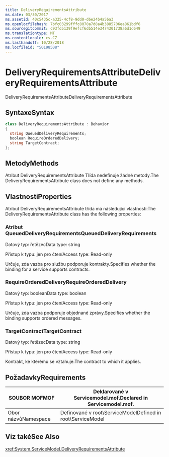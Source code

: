 ```yaml
---
title: DeliveryRequirementsAttribute
ms.date: 03/30/2017
ms.assetid: 40c5435c-a325-4cf8-9dd0-d6e24b4a56a3
ms.openlocfilehash: 7bfc03299fffc8070a7d8a4b3885706ea861bdf6
ms.sourcegitcommit: c93fd5139f9efcf6db514e3474301738a6d1d649
ms.translationtype: MT
ms.contentlocale: cs-CZ
ms.lasthandoff: 10/28/2018
ms.locfileid: "50198508"
---
```

# <a name="deliveryrequirementsattribute"></a><span data-ttu-id="de713-102">DeliveryRequirementsAttribute</span><span class="sxs-lookup"><span data-stu-id="de713-102">DeliveryRequirementsAttribute</span></span>
<span data-ttu-id="de713-103">DeliveryRequirementsAttribute</span><span class="sxs-lookup"><span data-stu-id="de713-103">DeliveryRequirementsAttribute</span></span>  
  
## <a name="syntax"></a><span data-ttu-id="de713-104">Syntaxe</span><span class="sxs-lookup"><span data-stu-id="de713-104">Syntax</span></span>  
  
```csharp
class DeliveryRequirementsAttribute : Behavior  
{  
  string QueuedDeliveryRequirements;  
  boolean RequireOrderedDelivery;  
  string TargetContract;  
};  
```  
  
## <a name="methods"></a><span data-ttu-id="de713-105">Metody</span><span class="sxs-lookup"><span data-stu-id="de713-105">Methods</span></span>  
 <span data-ttu-id="de713-106">Atribut DeliveryRequirementsAttribute Třída nedefinuje žádné metody.</span><span class="sxs-lookup"><span data-stu-id="de713-106">The DeliveryRequirementsAttribute class does not define any methods.</span></span>  
  
## <a name="properties"></a><span data-ttu-id="de713-107">Vlastnosti</span><span class="sxs-lookup"><span data-stu-id="de713-107">Properties</span></span>  
 <span data-ttu-id="de713-108">Atribut DeliveryRequirementsAttribute třída má následující vlastnosti:</span><span class="sxs-lookup"><span data-stu-id="de713-108">The DeliveryRequirementsAttribute class has the following properties:</span></span>  
  
### <a name="queueddeliveryrequirements"></a><span data-ttu-id="de713-109">Atribut QueuedDeliveryRequirements</span><span class="sxs-lookup"><span data-stu-id="de713-109">QueuedDeliveryRequirements</span></span>  
 <span data-ttu-id="de713-110">Datový typ: řetězec</span><span class="sxs-lookup"><span data-stu-id="de713-110">Data type: string</span></span>  
  
 <span data-ttu-id="de713-111">Přístup k typu: jen pro čtení</span><span class="sxs-lookup"><span data-stu-id="de713-111">Access type: Read-only</span></span>  
  
 <span data-ttu-id="de713-112">Určuje, zda vazba pro službu podporuje kontrakty.</span><span class="sxs-lookup"><span data-stu-id="de713-112">Specifies whether the binding for a service supports contracts.</span></span>  
  
### <a name="requireordereddelivery"></a><span data-ttu-id="de713-113">RequireOrderedDelivery</span><span class="sxs-lookup"><span data-stu-id="de713-113">RequireOrderedDelivery</span></span>  
 <span data-ttu-id="de713-114">Datový typ: boolean</span><span class="sxs-lookup"><span data-stu-id="de713-114">Data type: boolean</span></span>  
  
 <span data-ttu-id="de713-115">Přístup k typu: jen pro čtení</span><span class="sxs-lookup"><span data-stu-id="de713-115">Access type: Read-only</span></span>  
  
 <span data-ttu-id="de713-116">Určuje, zda vazba podporuje objednané zprávy.</span><span class="sxs-lookup"><span data-stu-id="de713-116">Specifies whether the binding supports ordered messages.</span></span>  
  
### <a name="targetcontract"></a><span data-ttu-id="de713-117">TargetContract</span><span class="sxs-lookup"><span data-stu-id="de713-117">TargetContract</span></span>  
 <span data-ttu-id="de713-118">Datový typ: řetězec</span><span class="sxs-lookup"><span data-stu-id="de713-118">Data type: string</span></span>  
  
 <span data-ttu-id="de713-119">Přístup k typu: jen pro čtení</span><span class="sxs-lookup"><span data-stu-id="de713-119">Access type: Read-only</span></span>  
  
 <span data-ttu-id="de713-120">Kontrakt, ke kterému se vztahuje.</span><span class="sxs-lookup"><span data-stu-id="de713-120">The contract to which it applies.</span></span>  
  
## <a name="requirements"></a><span data-ttu-id="de713-121">Požadavky</span><span class="sxs-lookup"><span data-stu-id="de713-121">Requirements</span></span>  
  
|<span data-ttu-id="de713-122">SOUBOR MOF</span><span class="sxs-lookup"><span data-stu-id="de713-122">MOF</span></span>|<span data-ttu-id="de713-123">Deklarované v Servicemodel.mof.</span><span class="sxs-lookup"><span data-stu-id="de713-123">Declared in Servicemodel.mof.</span></span>|  
|---------|-----------------------------------|  
|<span data-ttu-id="de713-124">Obor názvů</span><span class="sxs-lookup"><span data-stu-id="de713-124">Namespace</span></span>|<span data-ttu-id="de713-125">Definované v root\ServiceModel</span><span class="sxs-lookup"><span data-stu-id="de713-125">Defined in root\ServiceModel</span></span>|  
  
## <a name="see-also"></a><span data-ttu-id="de713-126">Viz také</span><span class="sxs-lookup"><span data-stu-id="de713-126">See Also</span></span>  
 <xref:System.ServiceModel.DeliveryRequirementsAttribute>
